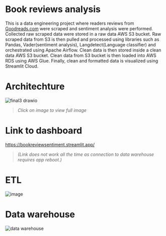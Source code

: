 
# Book reviews analysis

This is a data engineering project where readers reviews from [Goodreads.com](https://www.goodreads.com/?ref=nav_hom) were scraped and sentiment analysis were performed. Collected raw scraped data were stored in a raw data AWS S3 bucket. Raw scraped data from S3 is then pulled and processed using libraries such as Pandas, Vader(sentiment analysis), Langdetect(Language classifier) and orchestrated using Apache Airflow. Clean data is then stored inside a clean data AWS S3 bucket. Clean data from S3 bucket is then loaded into AWS RDS using AWS Glue. Finally, clean and formatted data is visualized using Streamlit Cloud.

# Architechture
![final3 drawio](https://user-images.githubusercontent.com/65908522/229277272-7f2bfeae-3362-49df-8640-83f3e379e66f.png)
> *Click on image to view full image*

# Link to dashboard
https://bookreviewsentiment.streamlit.app/
> *(Link does not work all the time as connection to data warehouse requires app reboot.)*
 

# ETL

![image](https://user-images.githubusercontent.com/65908522/229275814-d0cb2fe3-2cbe-4016-8a5f-712c90a3dc06.png)



# Data warehouse
![data warehouse](https://user-images.githubusercontent.com/65908522/229277881-01c94def-b4ff-4f15-b4d4-a958e1bef75f.png)





  
